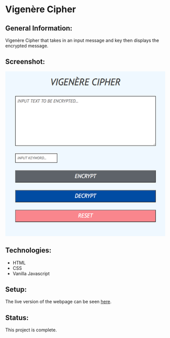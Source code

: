 # Vigenère Cipher

## General Information:
Vigenère Cipher that takes in an input message and key then displays the encrypted message.

## Screenshot:
![Vigenère Cipher screenshot](cipher.png)
## Technologies:
- HTML
- CSS
- Vanilla Javascript

## Setup: 
The live version of the webpage can be seen [here](https://tpsst5.github.io/vigenere_cipher/).
## Status:
This project is complete.